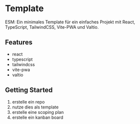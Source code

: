 # Template

ESM: Ein minimales Template für ein einfaches Projekt mit React, TypeScript, TailwindCSS, Vite-PWA und Valtio.

## Features
- react
- typescript
- tailwindcss
- vite-pwa
- valtio


## Getting Started

1. erstelle ein repo
2. nutze dies als template
3. erstelle eine scoping plan
4. erstelle ein kanban board